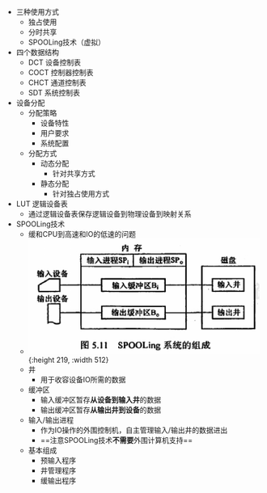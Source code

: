 - 三种使用方式
	- 独占使用
	- 分时共享
	- SPOOLing技术（虚拟）
- 四个数据结构
	- DCT 设备控制表
	- COCT 控制器控制表
	- CHCT 通道控制表
	- SDT 系统控制表
- 设备分配
	- 分配策略
		- 设备特性
		- 用户要求
		- 系统配置
	- 分配方式
		- 动态分配
			- 针对共享方式
		- 静态分配
			- 针对独占使用方式
- LUT 逻辑设备表
	- 通过逻辑设备表保存逻辑设备到物理设备到映射关系
- SPOOLing技术
	- 缓和CPU到高速和IO的低速的问题
	- ![image.png](../assets/image_1630656403645_0.png){:height 219, :width 512}
	- 井
		- 用于收容设备IO所需的数据
	- 缓冲区
		- 输入缓冲区暂存**从设备到输入井**的数据
		- 输出缓冲区暂存**从输出井到设备**的数据
	- 输入/输出进程
		- 作为IO操作的外围控制机，自主管理输入/输出井的数据进出
		- ==注意SPOOLing技术**不需要**外围计算机支持==
	- 基本组成
		- 预输入程序
		- 井管理程序
		- 缓输出程序